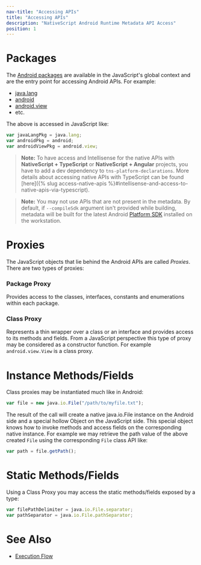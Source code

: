 ```yaml
---
nav-title: "Accessing APIs"
title: "Accessing APIs"
description: "NativeScript Android Runtime Metadata API Access"
position: 1
---
```


# Packages

The [Android packages](https://developer.android.com/reference/packages.html) are available in the JavaScript's global context and are the entry point for accessing Android APIs. For example:

* [java.lang](http://developer.android.com/reference/java/lang/package-summary.html)
* [android](http://developer.android.com/reference/android/package-summary.html)
* [android.view](http://developer.android.com/reference/android/view/package-summary.html)
* etc.

The above is accessed in JavaScript like:

```javascript
var javaLangPkg = java.lang;
var androidPkg = android;
var androidViewPkg = android.view;
```

> **Note:** To have access and Intellisense for the native APIs with **NativeScript + TypeScript** or **NativeScript + Angular** projects, you have to add a dev dependency to `tns-platform-declarations`. More details about accessing native APIs with TypeScript can be found [here]({% slug access-native-apis %}#intellisense-and-access-to-native-apis-via-typescript).

> **Note:** You may not use APIs that are not present in the metadata. By default, if `--compileSdk` argument isn't provided while building, metadata will be built for the latest Android [Platform SDK](https://developer.android.com/about/versions/nougat/index.html) installed on the workstation.

# Proxies
The JavaScript objects that lie behind the Android APIs are called *Proxies*. There are two types of proxies:

### Package Proxy
Provides access to the classes, interfaces, constants and enumerations within each package.

### Class Proxy
Represents a thin wrapper over a class or an interface and provides access to its methods and fields. From a JavaScript perspective this type of proxy may be considered as a constructor function. For example `android.view.View` is a class proxy.

# Instance Methods/Fields
Class proxies may be instantiated much like in Android:

```javascript
var file = new java.io.File("/path/to/myfile.txt");
```

The result of the call will create a native java.io.File instance on the Android side and a special hollow Object on the JavaScript side. This special object knows how to invoke methods and access fields on the corresponding native instance. For example we may retrieve the path value of the above created `File` using the corresponding `File` class API like:

```javascript
var path = file.getPath();
```
# Static Methods/Fields
Using a Class Proxy you may access the static methods/fields exposed by a type:

```javascript
var filePathDelimiter = java.io.File.separator;
var pathSeparator = java.io.File.pathSeparator;
```

# See Also
* [Execution Flow](../advanced-topics/execution-flow.md)
